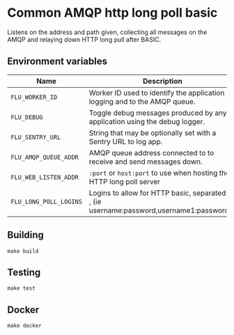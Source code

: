 
# Common AMQP http long poll basic

Listens on the address and path given, collecting all messages on the
AMQP and relaying down HTTP long pull after BASIC.

## Environment variables

|          Name          |                                      Description
|------------------------|-------------------------------------------------------------------------------------------|
| `FLU_WORKER_ID`        | Worker ID used to identify the application in logging and to the AMQP queue.              |
| `FLU_DEBUG`            | Toggle debug messages produced by any application using the debug logger.                 |
| `FLU_SENTRY_URL`       | String that may be optionally set with a Sentry URL to log app.                           |
| `FLU_AMQP_QUEUE_ADDR`  | AMQP queue address connected to to receive and send messages down.                        |
| `FLU_WEB_LISTEN_ADDR`  | `:port` or `host:port` to use when hosting the HTTP long poll server                      |
| `FLU_LONG_POLL_LOGINS` | Logins to allow for HTTP basic, separated by , (ie username:password,username1:password1) |

## Building

	make build

## Testing

	make test

## Docker

	make docker
